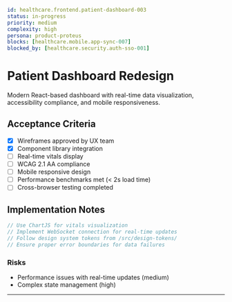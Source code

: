 ```yaml
id: healthcare.frontend.patient-dashboard-003
status: in-progress
priority: medium
complexity: high
persona: product-proteus
blocks: [healthcare.mobile.app-sync-007]
blocked_by: [healthcare.security.auth-sso-001]
```

# Patient Dashboard Redesign

Modern React-based dashboard with real-time data visualization, accessibility compliance, and mobile responsiveness.

## Acceptance Criteria
- [x] Wireframes approved by UX team
- [x] Component library integration
- [ ] Real-time vitals display
- [ ] WCAG 2.1 AA compliance
- [ ] Mobile responsive design
- [ ] Performance benchmarks met (< 2s load time)
- [ ] Cross-browser testing completed

## Implementation Notes
```typescript
// Use ChartJS for vitals visualization
// Implement WebSocket connection for real-time updates
// Follow design system tokens from /src/design-tokens/
// Ensure proper error boundaries for data failures
```

### Risks

- Performance issues with real-time updates (medium)
- Complex state management (high)

---

[product-proteus]: ./personas/product-proteus.md
[healthcare.security.auth-sso-001]: ./tickets/healthcare.security.auth-sso-001.md
[healthcare.mobile.app-sync-007]: ./tickets/healthcare.mobile.app-sync-007.md
